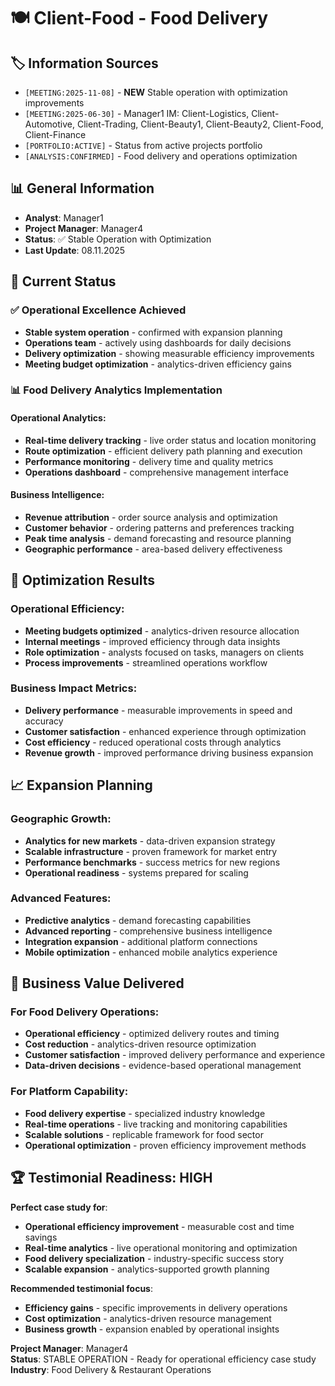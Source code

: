# 🍽️ Client-Food - Food Delivery

## 🏷️ Information Sources
- `[MEETING:2025-11-08]` - **NEW** Stable operation with optimization improvements
- `[MEETING:2025-06-30]` - Manager1 IM: Client-Logistics, Client-Automotive, Client-Trading, Client-Beauty1, Client-Beauty2, Client-Food, Client-Finance
- `[PORTFOLIO:ACTIVE]` - Status from active projects portfolio
- `[ANALYSIS:CONFIRMED]` - Food delivery and operations optimization

## 📊 General Information
- **Analyst**: Manager1
- **Project Manager**: Manager4
- **Status**: ✅ Stable Operation with Optimization
- **Last Update**: 08.11.2025

## 🎯 Current Status

### ✅ **Operational Excellence Achieved**
- **Stable system operation** - confirmed with expansion planning
- **Operations team** - actively using dashboards for daily decisions
- **Delivery optimization** - showing measurable efficiency improvements
- **Meeting budget optimization** - analytics-driven efficiency gains

### 📊 **Food Delivery Analytics Implementation**

#### **Operational Analytics**:
- **Real-time delivery tracking** - live order status and location monitoring
- **Route optimization** - efficient delivery path planning and execution
- **Performance monitoring** - delivery time and quality metrics
- **Operations dashboard** - comprehensive management interface

#### **Business Intelligence**:
- **Revenue attribution** - order source analysis and optimization
- **Customer behavior** - ordering patterns and preferences tracking
- **Peak time analysis** - demand forecasting and resource planning
- **Geographic performance** - area-based delivery effectiveness

## 🚀 **Optimization Results**

### **Operational Efficiency**:
- **Meeting budgets optimized** - analytics-driven resource allocation
- **Internal meetings** - improved efficiency through data insights
- **Role optimization** - analysts focused on tasks, managers on clients
- **Process improvements** - streamlined operations workflow

### **Business Impact Metrics**:
- **Delivery performance** - measurable improvements in speed and accuracy
- **Customer satisfaction** - enhanced experience through optimization
- **Cost efficiency** - reduced operational costs through analytics
- **Revenue growth** - improved performance driving business expansion

## 📈 **Expansion Planning**

### **Geographic Growth**:
- **Analytics for new markets** - data-driven expansion strategy
- **Scalable infrastructure** - proven framework for market entry
- **Performance benchmarks** - success metrics for new regions
- **Operational readiness** - systems prepared for scaling

### **Advanced Features**:
- **Predictive analytics** - demand forecasting capabilities
- **Advanced reporting** - comprehensive business intelligence
- **Integration expansion** - additional platform connections
- **Mobile optimization** - enhanced mobile analytics experience

## 💼 **Business Value Delivered**

### **For Food Delivery Operations**:
- **Operational efficiency** - optimized delivery routes and timing
- **Cost reduction** - analytics-driven resource optimization
- **Customer satisfaction** - improved delivery performance and experience
- **Data-driven decisions** - evidence-based operational management

### **For Platform Capability**:
- **Food delivery expertise** - specialized industry knowledge
- **Real-time operations** - live tracking and monitoring capabilities
- **Scalable solutions** - replicable framework for food sector
- **Operational optimization** - proven efficiency improvement methods

## 🏆 **Testimonial Readiness: HIGH**

**Perfect case study for**:
- **Operational efficiency improvement** - measurable cost and time savings
- **Real-time analytics** - live operational monitoring and optimization
- **Food delivery specialization** - industry-specific success story
- **Scalable expansion** - analytics-supported growth planning

**Recommended testimonial focus**:
- **Efficiency gains** - specific improvements in delivery operations
- **Cost optimization** - analytics-driven resource management
- **Business growth** - expansion enabled by operational insights

**Project Manager**: Manager4  
**Status**: STABLE OPERATION - Ready for operational efficiency case study  
**Industry**: Food Delivery & Restaurant Operations
